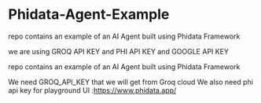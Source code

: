 # Phidata-Agent-Example
repo contains an example of an AI Agent built using Phidata Framework

we are using 
GROQ API KEY and 
PHI API KEY and
GOOGLE API KEY 

repo contains an example of an AI Agent built using Phidata Framework

We need GROQ_API_KEY that we will get from Groq cloud
We also need phi api key for playground UI :https://www.phidata.app/
